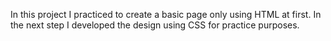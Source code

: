 In this project I practiced to create a basic page only using HTML at first. 
In the next step I developed the design using CSS for practice purposes.
